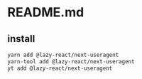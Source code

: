 # README.md

    

## install

```bash
yarn add @lazy-react/next-useragent
yarn-tool add @lazy-react/next-useragent
yt add @lazy-react/next-useragent
```

